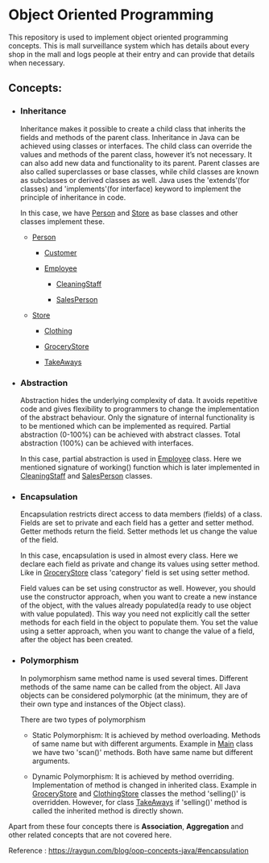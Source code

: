 <h1>Object Oriented Programming</h1>
This repository is used to implement object oriented programming concepts. This is mall surveillance system which 
has details about every shop in the mall and 
logs people at their entry and can provide that details when necessary.
<h2>Concepts:</h2>

* <h3>Inheritance</h3>
  Inheritance makes it possible to create a child class that inherits the fields and methods of the parent class. Inheritance in Java can be achieved using classes or interfaces. The child class can override the values and methods of the parent class, however it’s not necessary. It can also add new data and functionality to its parent. Parent classes are also called superclasses or base classes, while child classes are known as subclasses or derived classes as well. Java uses the 'extends'(for classes) and 'implements'(for interface) keyword to implement the principle of inheritance in code. <br/>
  
  In this case, we have [Person](src/main/java/shoppingMall/shops/Person.java) and [Store](src/main/java/shoppingMall/shops/Store.java) as base classes and other classes implement these.
  
    * [Person](src/main/java/shoppingMall/people/Person.java) 


      * [Customer](src/main/java/shoppingMall/people/Customer.java)


      * [Employee](src/main/java/shoppingMall/people/Employee.java) 


        * [CleaningStaff](src/main/java/shoppingMall/people/CleaningStaff.java) 


        * [SalesPerson](src/main/java/shoppingMall/people/SalesPerson.java) 


    * [Store](src/main/java/shoppingMall/shops/Store.java) 


      * [Clothing](src/main/java/shoppingMall/shops/ClothingStore.java) 


      * [GroceryStore](src/main/java/shoppingMall/shops/GroceryStore.java)


      * [TakeAways](src/main/java/shoppingMall/shops/TakeAways.java) 




* <h3>Abstraction</h3>
  Abstraction hides the underlying complexity of data. It avoids repetitive code and gives flexibility to programmers to change the implementation of the abstract behaviour. Only the signature of internal functionality is to be mentioned which can be implemented as required. Partial abstraction (0-100%) can be achieved with abstract classes. Total abstraction (100%) can be achieved with interfaces. <br/>
  
   In this case, partial abstraction is used in [Employee](src/main/java/shoppingMall/people/Employee.java) class. Here we mentioned signature of working() function which is later implemented in [CleaningStaff](src/main/java/shoppingMall/people/CleaningStaff.java) and [SalesPerson](src/main/java/shoppingMall/people/SalesPerson.java) classes. 

* <h3>Encapsulation</h3>
   Encapsulation restricts direct access to data members (fields) of a class. Fields are set to private and each field has a getter and setter method. Getter methods return the field. Setter methods let us change the value of the field.<br/>
   
  In this case, encapsulation is used in almost every class. Here we declare each field as private and change its values using setter method. Like in [GroceryStore](src/main/java/shoppingMall/shops/GroceryStore.java) class 'category' field is set using setter method. <br/>
  
   Field values can be set using constructor as well. However, you should use the constructor approach, when you want to create a new instance of the object, with the values 
  already populated(a ready to use object with value populated). This way you need not explicitly call the setter methods for each field in the object to populate them. You set the value using a setter approach, when you want to change the value of a field, after the object has been created.
  
* <h3>Polymorphism</h3>
  In polymorphism same method name is used several times. Different methods of the same name can be called from the object. All Java objects can be considered polymorphic (at the minimum, they are of their own type and instances of the Object class).<br/>
  
  There are two types of polymorphism
    * Static Polymorphism: It is achieved by method overloading. Methods of same name but with different arguments. 
      Example in [Main](src/main/java/shoppingMall/Main.java) class we have two 'scan()' methods. Both have same name 
    but different arguments.
      
    * Dynamic Polymorphism: It is achieved by method overriding. Implementation of method is changed in inherited 
      class. Example in [GroceryStore](src/main/java/shoppingMall/shops/GroceryStore.java) and [ClothingStore](src/main/java/shoppingMall/shops/ClothingStore.java) classes the method 'selling()' is overridden. However, for 
      class [TakeAways](src/main/java/shoppingMall/shops/TakeAways.java) if 'selling()' method is called the inherited method is directly shown.
      
Apart from these four concepts there is **Association**, **Aggregation** and other related concepts that are not 
covered 
here.

Reference : https://raygun.com/blog/oop-concepts-java/#encapsulation
    
      
